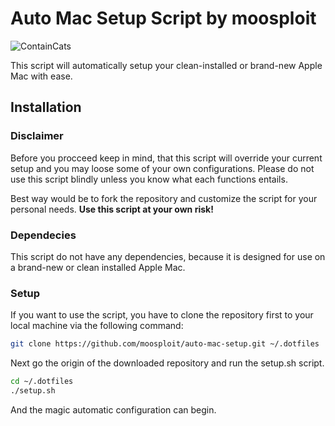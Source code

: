 # Auto Mac Setup Script by moosploit

<!-- ![GitHub](https://img.shields.io/github/license/moosploit/auto-mac-setup?style=for-the-badge)  -->

![ContainCats](<https://img.shields.io/badge/%3D(%5E.%5E)%3D%20-May%20contain%20traces%20of%20cats-e59400?style=flat-square>)

This script will automatically setup your clean-installed or brand-new Apple Mac with ease.

## Installation

### Disclaimer

Before you procceed keep in mind, that this script will override your current setup and you may loose some of your own configurations. Please do not use this script blindly unless you know what each functions entails.

Best way would be to fork the repository and customize the script for your personal needs.
**Use this script at your own risk!**

### Dependecies

This script do not have any dependencies, because it is designed for use on a brand-new or clean installed Apple Mac.

### Setup

If you want to use the script, you have to clone the repository first to your local machine via the following command:

```bash
git clone https://github.com/moosploit/auto-mac-setup.git ~/.dotfiles
```

Next go the origin of the downloaded repository and run the setup.sh script.

```bash
cd ~/.dotfiles
./setup.sh
```

And the magic automatic configuration can begin.
